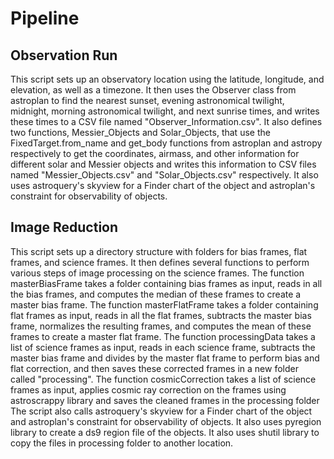 # Pipeline

## Observation Run
This script sets up an observatory location using the latitude, longitude, and elevation, as well as a timezone. It then uses the Observer class from astroplan to find the nearest sunset, evening astronomical twilight, midnight, morning astronomical twilight, and next sunrise times, and writes these times to a CSV file named "Observer_Information.csv".
It also defines two functions, Messier_Objects and Solar_Objects, that use the FixedTarget.from_name and get_body functions from astroplan and astropy respectively to get the coordinates, airmass, and other information for different solar and Messier objects and writes this information to CSV files named "Messier_Objects.csv" and "Solar_Objects.csv" respectively.
It also uses astroquery's skyview for a Finder chart of the object and astroplan's constraint for observability of objects.

## Image Reduction
This script sets up a directory structure with folders for bias frames, flat frames, and science frames. It then defines several functions to perform various steps of image processing on the science frames.
The function masterBiasFrame takes a folder containing bias frames as input, reads in all the bias frames, and computes the median of these frames to create a master bias frame.
The function masterFlatFrame takes a folder containing flat frames as input, reads in all the flat frames, subtracts the master bias frame, normalizes the resulting frames, and computes the mean of these frames to create a master flat frame.
The function processingData takes a list of science frames as input, reads in each science frame, subtracts the master bias frame and divides by the master flat frame to perform bias and flat correction, and then saves these corrected frames in a new folder called "processing".
The function cosmicCorrection takes a list of science frames as input, applies cosmic ray correction on the frames using astroscrappy library and saves the cleaned frames in the processing folder
The script also calls astroquery's skyview for a Finder chart of the object and astroplan's constraint for observability of objects.
It also uses pyregion library to create a ds9 region file of the objects.
It also uses shutil library to copy the files in processing folder to another location.
